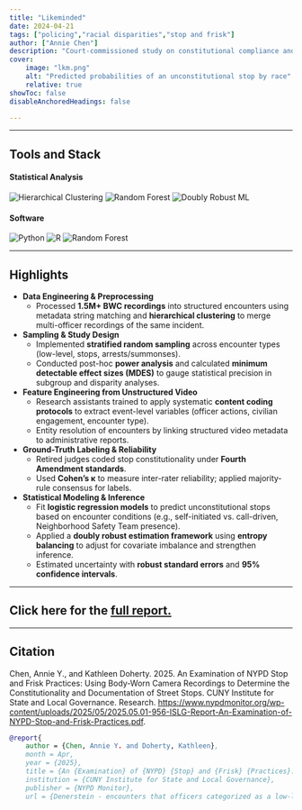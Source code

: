 ```yaml
---
title: "Likeminded" 
date: 2024-04-21
tags: ["policing","racial disparities","stop and frisk"]
author: ["Annie Chen"]
description: "Court-commissioned study on constitutional compliance and racial disparities in policing."
cover:
    image: "lkm.png"
    alt: "Predicted probabilities of an unconstitutional stop by race"
    relative: true
showToc: false
disableAnchoredHeadings: false

---
```


 
---
## Tools and Stack

#### Statistical Analysis
![Hierarchical Clustering](https://img.shields.io/badge/Hierarchical%20Clustering-228B22?labelColor=#2F81F7) ![Random Forest](https://img.shields.io/badge/Random%20Forest-228B22?labelColor=#3776AB) ![Doubly Robust ML](https://img.shields.io/badge/Random%20Forest-228B22) 

#### Software
![Python](https://img.shields.io/badge/Python-3776AB?logo=python&logoColor=white)
![R](https://img.shields.io/badge/R-276DC3?logo=r&logoColor=white)
<img alt="Random Forest" src="https://img.shields.io/badge/Random%20Forest-%20?color=1E90FF">

---

## Highlights

- **Data Engineering & Preprocessing**
    - Processed **1.5M+ BWC recordings** into structured encounters using metadata string matching and **hierarchical clustering** to merge multi-officer recordings of the same incident.
- **Sampling & Study Design**
    - Implemented **stratified random sampling** across encounter types (low-level, stops, arrests/summonses).
    - Conducted post-hoc **power analysis** and calculated **minimum detectable effect sizes (MDES)** to gauge statistical precision in subgroup and disparity analyses.
- **Feature Engineering from Unstructured Video**
    - Research assistants trained to apply systematic **content coding protocols** to extract event-level variables (officer actions, civilian engagement, encounter type).
    - Entity resolution of encounters by linking structured video metadata to administrative reports.
- **Ground-Truth Labeling & Reliability**
    - Retired judges coded stop constitutionality under **Fourth Amendment standards**.
    - Used **Cohen’s κ** to measure inter-rater reliability; applied majority-rule consensus for labels.
- **Statistical Modeling & Inference**
    - Fit **logistic regression models** to predict unconstitutional stops based on encounter conditions (e.g., self-initiated vs. call-driven, Neighborhood Safety Team presence).
    - Applied a **doubly robust estimation framework** using **entropy balancing** to adjust for covariate imbalance and strengthen inference.
    - Estimated uncertainty with **robust standard errors** and **95% confidence intervals**.


---

## Click here for the [full report.](https://www.nypdmonitor.org/wp-content/uploads/2025/05/2025.05.01-956-ISLG-Report-An-Examination-of-NYPD-Stop-and-Frisk-Practices.pdf)

---


## Citation

Chen, Annie Y., and Kathleen Doherty. 2025. An Examination of NYPD Stop and Frisk Practices: Using Body-Worn Camera Recordings to Determine the Constitutionality and Documentation of Street Stops. CUNY Institute for State and Local Governance. Research. https://www.nypdmonitor.org/wp-content/uploads/2025/05/2025.05.01-956-ISLG-Report-An-Examination-of-NYPD-Stop-and-Frisk-Practices.pdf.

```BibTeX
@report{
	author = {Chen, Annie Y. and Doherty, Kathleen},
    month = Apr,
	year = {2025},
	title = {An {Examination} of {NYPD} {Stop} and {Frisk} {Practices}: {Using} {Body}-worn {Camera} {Recordings} to {Determine} the {Constitutionality} and {Documentation} of {Street} {Stops}},
	institution = {CUNY Institute for State and Local Governance},
    publisher = {NYPD Monitor},
    url = {Denerstein - encounters that officers categorized as a low-leve.pdf:files/8403/Denerstein - encounters that officers categorized as a low-leve.pdf:application/pdf}}
```
